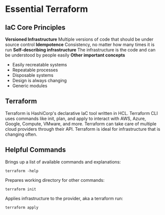 # Essential Terraform

## IaC Core Principles
**Versioned Infrastructure**
Multiple versions of code that should be under source control
**Idempotence** 
Consistency, no matter how many times it is run
**Self-describing infrastructure**
The infrastructure is the code and can be understood by people easily
**Other important concepts**
- Easily recreatable systems
- Repeatable processes
- Disposable systems
- Design is always changing
- Generic modules

## Terraform
Terraform is HashiCorp's declarative IaC tool written in HCL. Terraform CLI uses commands like init, plan, and apply to interact with AWS, Azure, Google, Compute, VMware, and more. Terraform can take care of multiple cloud providers through their API. Terraform is ideal for infrastructure that is changing often.

## Helpful Commands
Brings up a list of available commands and explanations:
```
terraform -help
```
Prepares working directory for other commands:
```
terraform init
```
Applies infrastructure to the provider, aka a terraform run:
```
terraform apply
```